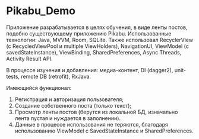 # Pikabu_Demo

Приложение разрабатывается в целях обучения, в виде ленты постов, подобно существующему приложению Pikabu.
Использованные технологии: Java, MVVM, Room, SQLite.
Также использовал RecyclerView (с RecycledViewPool и multiple ViewHolders), NavigationUI,
ViewModel (с savedStateInstance), ViewBinding, SharedPreferences, Async Threads, Activity Result API.

В процессе изучения и добавления: медиа-контент, DI (dagger2), unit-tests, remote DB (retrofit), RxJava.

Имеющийся функционал:
1. Регистрация и авторизация пользователя;
2. Создание собственного поста (только текст);
3. Просмотр ленты постов (берутся из локальной БД, изначально лента пустая и нуждается в заполнении).
4. Данные в процессе использования не теряются, благодаря использованию ViewModel с SavedStateInstance и SharedPreferences.
